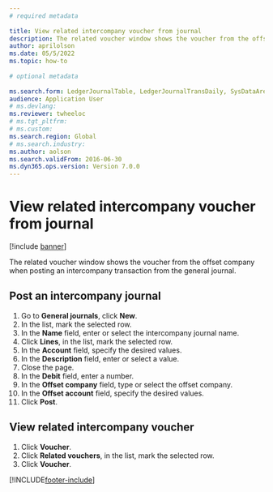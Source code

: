 ```yaml
--- 
# required metadata 
 
title: View related intercompany voucher from journal
description: The related voucher window shows the voucher from the offset company when posting an intercompany transaction from the general journal. 
author: aprilolson
ms.date: 05/5/2022
ms.topic: how-to 
 
# optional metadata 
 
ms.search.form: LedgerJournalTable, LedgerJournalTransDaily, SysDataAreaSelectLookup, LedgerTransVoucher, LedgerTransRelatedVouchers   
audience: Application User 
# ms.devlang:  
ms.reviewer: twheeloc
# ms.tgt_pltfrm:  
# ms.custom:  
ms.search.region: Global
# ms.search.industry: 
ms.author: aolson
ms.search.validFrom: 2016-06-30 
ms.dyn365.ops.version: Version 7.0.0 
---
```

# View related intercompany voucher from journal

[!include [banner](../../includes/banner.md)]

The related voucher window shows the voucher from the offset company when posting an intercompany transaction from the general journal.


## Post an intercompany journal
1. Go to **General journals**, click **New**.
2. In the list, mark the selected row.
3. In the **Name** field, enter or select the intercompany journal name.
4. Click **Lines**, in the list, mark the selected row.
5. In the **Account** field, specify the desired values.
6. In the **Description** field, enter or select a value.
7. Close the page.
8. In the **Debit** field, enter a number.
9. In the **Offset company** field, type or select the offset company.
10. In the **Offset account** field, specify the desired values.
11. Click **Post**.

## View related intercompany voucher
1. Click **Voucher**.
2. Click **Related vouchers**, in the list, mark the selected row.
3. Click **Voucher**.



[!INCLUDE[footer-include](../../../includes/footer-banner.md)]
